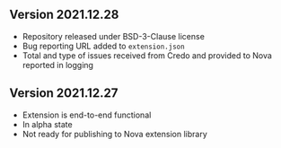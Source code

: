 ## Version 2021.12.28

- Repository released under BSD-3-Clause license
- Bug reporting URL added to `extension.json`
- Total and type of issues received from Credo and provided to Nova reported in logging

## Version 2021.12.27

- Extension is end-to-end functional
- In alpha state
- Not ready for publishing to Nova extension library
